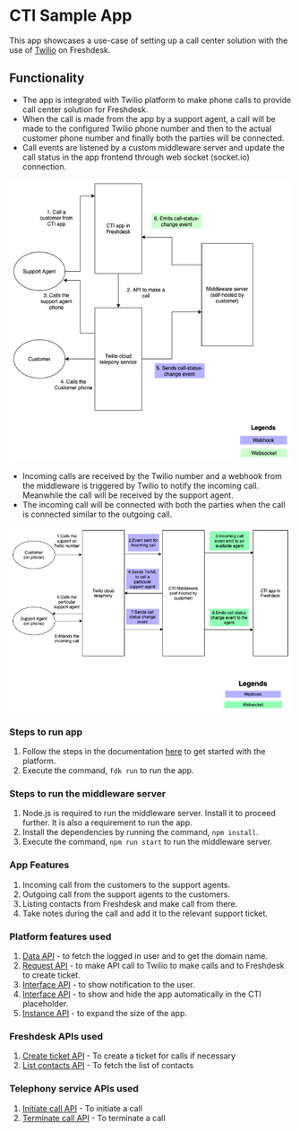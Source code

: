# CTI Sample App

This app showcases a use-case of setting up a call center solution with the use of [Twilio](https://www.twilio.com/voice) on Freshdesk.

## Functionality

* The app is integrated with Twilio platform to make phone calls to provide call center solution for Freshdesk.
* When the call is made from the app by a support agent, a call will be made to the configured Twilio phone number and then to the actual customer phone number and finally both the parties will be connected.
* Call events are listened by a custom middleware server and update the call status in the app frontend through web socket (socket.io) connection.

![Outgoing call flow diagram](app/assets/cti_outgoing_call_flow.png)

* Incoming calls are received by the Twilio number and a webhook from the middleware is triggered by Twilio to notify the incoming call. Meanwhile the call will be received by the support agent.
* The incoming call will be connected with both the parties when the call is connected similar to the outgoing call.

![Incoming call flow diagram](app/assets/cti_incoming_call_flow.png)

### Steps to run app

1. Follow the steps in the documentation [here](https://developer.freshdesk.com/v2/docs/quick-start) to get started with the platform.
2. Execute the command, `fdk run` to run the app.

### Steps to run the middleware server

1. Node.js is required to run the middleware server. Install it to proceed further. It is also a requirement to run the app.
2. Install the dependencies by running the command, `npm install`.
3. Execute the command, `npm run start` to run the middleware server.

### App Features

1. Incoming call from the customers to the support agents.
2. Outgoing call from the support agents to the customers.
3. Listing contacts from Freshdesk and make call from there.
4. Take notes during the call and add it to the relevant support ticket.

### Platform features used

1. [Data API](https://developer.freshdesk.com/v2/docs/data-api) - to fetch the logged in user and to get the domain name.
2. [Request API](https://developer.freshdesk.com/v2/docs/request-api) - to make API call to Twilio to make calls and to Freshdesk to create ticket.
3. [Interface API](https://developer.freshdesk.com/v2/docs/interface-api/#ticketshownotify) - to show notification to the user.
4. [Interface API](https://developer.freshdesk.com/v2/docs/interface-api/#cti_global) - to show and hide the app automatically in the CTI placeholder.
5. [Instance API](https://developer.freshdesk.com/v2/docs/instance-api) - to expand the size of the app.

### Freshdesk APIs used

1. [Create ticket API](https://developer.freshdesk.com/api/#create_ticket) - To create a ticket for calls if necessary
2. [List contacts API](https://developer.freshdesk.com/api/#list_all_contacts) - To fetch the list of contacts

### Telephony service APIs used

1. [Initiate call API](https://www.twilio.com/docs/voice/make-calls#initiate-an-outbound-call-with-twilio) - To initiate a call
2. [Terminate call API](https://www.twilio.com/docs/voice/api/call-resource#update-a-call-resource) - To terminate a call
